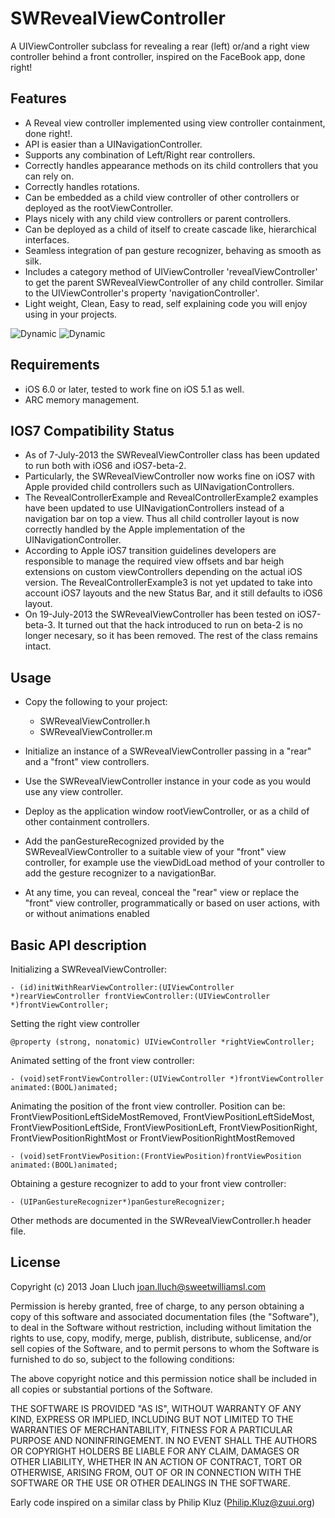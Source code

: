 # SWRevealViewController

A UIViewController subclass for revealing a rear (left) or/and a right view controller behind a front controller, inspired on the FaceBook app, done right!

## Features

* A Reveal view controller implemented using view controller containment, done right!.
* API is easier than a UINavigationController.
* Supports any combination of Left/Right rear controllers.
* Correctly handles appearance methods on its child controllers that you can rely on.
* Correctly handles rotations.
* Can be embedded as a child view controller of other controllers or deployed as the rootViewController.
* Plays nicely with any child view controllers or parent controllers.
* Can be deployed as a child of itself to create cascade like, hierarchical interfaces.
* Seamless integration of pan gesture recognizer, behaving as smooth as silk.
* Includes a category method of UIViewController 'revealViewController' to get the parent SWRevealViewController of any child controller. Similar to the UIViewController's property 'navigationController'.
* Light weight, Clean, Easy to read, self explaining code you will enjoy using in your projects.


![Dynamic](https://raw.github.com/John-Lluch/SWRevealViewController/master/SWRevealViewController3.png)
![Dynamic](https://raw.github.com/John-Lluch/SWRevealViewController/master/SWRevealViewController.png)


## Requirements

* iOS 6.0 or later, tested to work fine on iOS 5.1 as well.
* ARC memory management.

## IOS7 Compatibility Status

* As of 7-July-2013 the SWRevealViewController class has been updated to run both with iOS6 and iOS7-beta-2. 
* Particularly, the SWRevealViewController now works fine on iOS7 with Apple provided child controllers such as UINavigationControllers.
* The RevealControllerExample and RevealControllerExample2 examples have been updated to use UINavigationControllers instead of a navigation bar on top a view. Thus all child controller layout is now correctly handled by the Apple implementation of the UINavigationController.
* According to Apple iOS7 transition guidelines developers are responsible to manage the required view offsets and bar heigh extensions on custom viewControllers depending on the actual iOS version. The RevealControllerExample3 is not yet updated to take into account iOS7 layouts and the new Status Bar, and it still defaults to iOS6 layout.
* On 19-July-2013 the SWRevealViewController has been tested on iOS7-beta-3. It turned out that the hack introduced to run on beta-2 is no longer necesary, so it has been removed. The rest of the class remains intact.

## Usage

* Copy the following to your project:
   * SWRevealViewController.h
   * SWRevealViewController.m


* Initialize an instance of a SWRevealViewController passing in a "rear" and a "front" view controllers.
* Use the SWRevealViewController instance in your code as you would use any view controller.
* Deploy as the application window rootViewController, or as a child of other containment controllers.
* Add the panGestureRecognized provided by the SWRevealViewController to a suitable view of your "front" view controller, for example use the viewDidLoad method of your controller to add the gesture recognizer to a navigationBar.
* At any time, you can reveal, conceal the "rear" view or replace the "front" view controller, programmatically or based on user actions, with or without animations enabled

## Basic API description

Initializing a SWRevealViewController:

    - (id)initWithRearViewController:(UIViewController *)rearViewController frontViewController:(UIViewController *)frontViewController;

Setting the right view controller

	@property (strong, nonatomic) UIViewController *rightViewController;
	
Animated setting of the front view controller:

    - (void)setFrontViewController:(UIViewController *)frontViewController animated:(BOOL)animated;

Animating the position of the front view controller. Position can be: FrontViewPositionLeftSideMostRemoved, FrontViewPositionLeftSideMost, FrontViewPositionLeftSide, FrontViewPositionLeft, FrontViewPositionRight, FrontViewPositionRightMost or FrontViewPositionRightMostRemoved

	- (void)setFrontViewPosition:(FrontViewPosition)frontViewPosition animated:(BOOL)animated;
	
Obtaining a gesture recognizer to add to your front view controller:

	- (UIPanGestureRecognizer*)panGestureRecognizer;
	
Other methods are documented in the SWRevealViewController.h header file. 
	
## License

Copyright (c) 2013 Joan Lluch <joan.lluch@sweetwilliamsl.com>

Permission is hereby granted, free of charge, to any person obtaining a copy
of this software and associated documentation files (the "Software"), to deal
in the Software without restriction, including without limitation the rights
to use, copy, modify, merge, publish, distribute, sublicense, and/or sell
copies of the Software, and to permit persons to whom the Software is furnished
to do so, subject to the following conditions:

The above copyright notice and this permission notice shall be included in all
copies or substantial portions of the Software.

THE SOFTWARE IS PROVIDED "AS IS", WITHOUT WARRANTY OF ANY KIND, EXPRESS OR
IMPLIED, INCLUDING BUT NOT LIMITED TO THE WARRANTIES OF MERCHANTABILITY,
FITNESS FOR A PARTICULAR PURPOSE AND NONINFRINGEMENT. IN NO EVENT SHALL THE
AUTHORS OR COPYRIGHT HOLDERS BE LIABLE FOR ANY CLAIM, DAMAGES OR OTHER
LIABILITY, WHETHER IN AN ACTION OF CONTRACT, TORT OR OTHERWISE, ARISING FROM,
OUT OF OR IN CONNECTION WITH THE SOFTWARE OR THE USE OR OTHER DEALINGS IN
THE SOFTWARE.

Early code inspired on a similar class by Philip Kluz (Philip.Kluz@zuui.org)
